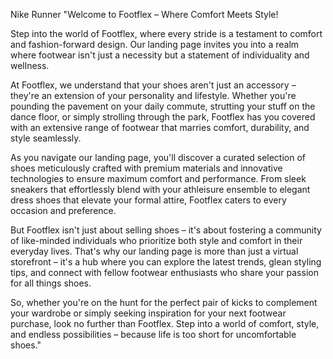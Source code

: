 Nike Runner 
"Welcome to Footflex – Where Comfort Meets Style!

Step into the world of Footflex, where every stride is a testament to comfort and fashion-forward design. Our landing page invites you into a realm where footwear isn't just a necessity but a statement of individuality and wellness.

At Footflex, we understand that your shoes aren't just an accessory – they're an extension of your personality and lifestyle. Whether you're pounding the pavement on your daily commute, strutting your stuff on the dance floor, or simply strolling through the park, Footflex has you covered with an extensive range of footwear that marries comfort, durability, and style seamlessly.

As you navigate our landing page, you'll discover a curated selection of shoes meticulously crafted with premium materials and innovative technologies to ensure maximum comfort and performance. From sleek sneakers that effortlessly blend with your athleisure ensemble to elegant dress shoes that elevate your formal attire, Footflex caters to every occasion and preference.

But Footflex isn't just about selling shoes – it's about fostering a community of like-minded individuals who prioritize both style and comfort in their everyday lives. That's why our landing page is more than just a virtual storefront – it's a hub where you can explore the latest trends, glean styling tips, and connect with fellow footwear enthusiasts who share your passion for all things shoes.

So, whether you're on the hunt for the perfect pair of kicks to complement your wardrobe or simply seeking inspiration for your next footwear purchase, look no further than Footflex. Step into a world of comfort, style, and endless possibilities – because life is too short for uncomfortable shoes."
